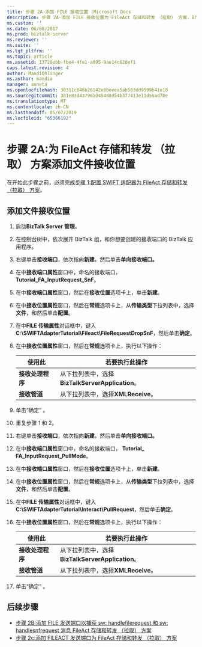 ```yaml
---
title: 步骤 2A-添加 FILE 接收位置 |Microsoft Docs
description: 步骤 2A-添加 FILE 接收位置为 FileAct 存储和转发 （拉取） 方案，BizTalk Server 中
ms.custom: ''
ms.date: 06/08/2017
ms.prod: biztalk-server
ms.reviewer: ''
ms.suite: ''
ms.tgt_pltfrm: ''
ms.topic: article
ms.assetid: 13720ebb-fbe4-4fe1-a095-9ae14c62def1
caps.latest.revision: 4
author: MandiOhlinger
ms.author: mandia
manager: anneta
ms.openlocfilehash: 30311c846b26142e0beeea5ab503dd9599b41e18
ms.sourcegitcommit: 381e83d43796a345488d54b3f7413e11d56ad7be
ms.translationtype: MT
ms.contentlocale: zh-CN
ms.lasthandoff: 05/07/2019
ms.locfileid: "65366192"
---
```

# <a name="step-2a-add-file-receive-locations-for-the-fileact-store-and-forward-pull-scenario"></a>步骤 2A:为 FileAct 存储和转发 （拉取） 方案添加文件接收位置
在开始此步骤之前，必须完成[步骤 1:配置 SWIFT 适配器为 FileAct 存储和转发 （拉取） 方案](step-1-configure-the-swift-adapter-for-fileact-store-and-forward-pull-scenario.md)。  
  
## <a name="add-a-file-receive-location"></a>添加文件接收位置  
  
1.  启动**BizTalk Server 管理**。  
  
2.  在控制台树中，依次展开 BizTalk 组，和你想要创建的接收端口的 BizTalk 应用程序。  
  
3.  右键单击**接收端口**，依次指向**新建**，然后单击**单向接收端口。**  
  
4.  在中**接收端口属性**窗口中，命名的接收端口， **Tutorial_FA_InputRequest_SnF**。  
  
5.  在中**接收端口属性**窗口，然后在**接收位置**选项卡上，单击**新建**。  
  
6.  在中**接收位置属性**窗口，然后在**常规**选项卡上，从**传输类型**下拉列表中，选择**文件**，和然后单击**配置**。  
  
7.  在中**FILE 传输属性**对话框中，键入**C:\SWIFTAdapterTutorial\Fileact\FileRequestDropSnF**，然后单击**确定**。  
  
8.  在中**接收位置属性**窗口，然后在**常规**选项卡上，执行以下操作：  
  
    |**使用此**|**若要执行此操作**|  
    |------------------|--------------------|  
    |**接收处理程序**|从下拉列表中，选择**BizTalkServerApplication**。|  
    |**接收管道**|从下拉列表中，选择**XMLReceive**。|  
  
9. 单击“确定” 。  
  
10. 重复步骤 1 和 2。  
  
11. 右键单击**接收端口**，依次指向**新建**，然后单击**单向接收端口。**  
  
12. 在中**接收端口属性**窗口中，命名的接收端口， **Tutorial_ FA_InputRequest_PullMode**。  
  
13. 在中**接收端口属性**窗口，然后在**接收位置**选项卡上，单击**新建**。  
  
14. 在中**接收位置属性**窗口，然后在**常规**选项卡上，从**传输类型**下拉列表中，选择**文件**，和然后单击**配置**。  
  
15. 在中**FILE 传输属性**对话框中，键入**C:\SWIFTAdapterTutorial\Interact\PullRequest**，然后单击**确定**。  
  
16. 在中**接收位置属性**窗口，然后在**常规**选项卡上，执行以下操作：  
  
    |**使用此**|**若要执行此操作**|  
    |------------------|--------------------|  
    |**接收处理程序**|从下拉列表中，选择**BizTalkServerApplication**。|  
    |**接收管道**|从下拉列表中，选择**XMLReceive**。|  
  
17. 单击“确定” 。  
  
## <a name="next-steps"></a>后续步骤
-  [步骤 2B:添加 FILE 发送端口以捕获 sw: handlefilerequest 和 sw: handlesnfrequest 消息 FileAct 存储和转发 （拉取） 方案](step-2b-add-file-send-ports--get-sw-handlefilerequest-and-sw-handlesnfrequest.md)   
-  [步骤 2c:添加 FILEACT 发送端口为 FileAct 存储和转发 （拉取） 方案](step-2c-add-a-fileact-send-port-for-fileact-store-and-forward-pull-scenario.md)